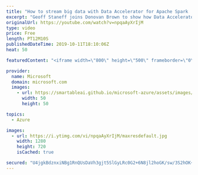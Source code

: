 ```yaml
---
title: "How to stream big data with Data Accelerator for Apache Spark | Azure Friday"
excerpt: "Geoff Staneff joins Donovan Brown to show how Data Accelerator for Apache Spark simplifies everything from onboarding to streaming of big data. It offers a rich, easy-to-use experience for creating, editing, and managing Apache Spark jobs on Azure HDInsight while enabling the full power of the Apache"
originalUrl: https://youtube.com/watch?v=npqaAyXrIjM
type: video
price: Free
length: PT12M10S
publishedDateTime: 2019-10-11T18:10:06Z
heat: 50

featuredContent: "<iframe width=\"800\" height=\"500\" frameborder=\"0\" src=\"https://www.youtube.com/embed/npqaAyXrIjM\" allow=\"accelerometer; autoplay; encrypted-media; gyroscope; picture-in-picture\" allowfullscreen></iframe>"

provider:
  name: Microsoft
  domain: microsoft.com
  images:
    - url: https://smartableai.github.io/microsoft-azure/assets/images/organizations/microsoft.com-50x50.jpg
      width: 50
      height: 50

topics:
  - Azure

images:
  - url: https://i.ytimg.com/vi/npqaAyXrIjM/maxresdefault.jpg
    width: 1280
    height: 720
    isCached: true

secured: "U4jgkBdznxiNBg1RnQUsDaVh3gjt5SlGyLRc0G2+6N8jl2hoGK/sw/3S2hOK+M26qeJ5JQHqmsPbPBfZQ2wGIyIOdeWhPWzGE0NrUu/19g0P7f7CEaOXjiPF6+bwtra0epX3GSOQPTvxFoxosjLJjOi1dZza8542tFZ6UYHWXm2Rsg3CbQa02sl7Sil1hB+WVsMWW+nPW76WFsVxiRKZaCr9sePHChRLYZ5K1zHWjTFt0KWQv7MFiyidOnEQ/fRNODQozPG/0BWjuFbLihbp3RgQzpNduVN5bbtAoDfumbsfsEWgFPsy+kL7KlxJ6witxYCBYl3+QZAhE7mwOz26jR0aT58guQTByvf9UodVXMf4UOn7qGTFe0MsB6ZlcufSM2q4O3ArtKZB2/+9+ZbJ3fhlG3nlOG+o/1RD+QGasmY=;K8SunKhuPCt0emRAUS8Ezg=="
---
```


